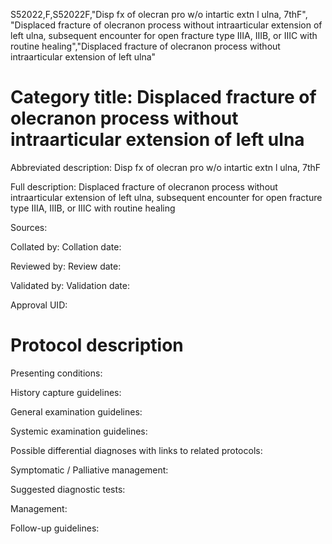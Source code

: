 S52022,F,S52022F,"Disp fx of olecran pro w/o intartic extn l ulna, 7thF", "Displaced fracture of olecranon process without intraarticular extension of left ulna, subsequent encounter for open fracture type IIIA, IIIB, or IIIC with routine healing","Displaced fracture of olecranon process without intraarticular extension of left ulna"
# Category title: Displaced fracture of olecranon process without intraarticular extension of left ulna

Abbreviated description: Disp fx of olecran pro w/o intartic extn l ulna, 7thF

Full description: Displaced fracture of olecranon process without intraarticular extension of left ulna, subsequent encounter for open fracture type IIIA, IIIB, or IIIC with routine healing

Sources:

Collated by:
Collation date:

Reviewed by:
Review date:

Validated by:
Validation date:

Approval UID:

# Protocol description

Presenting conditions:

History capture guidelines:

General examination guidelines:

Systemic examination guidelines:

Possible differential diagnoses with links to related protocols:

Symptomatic / Palliative management:

Suggested diagnostic tests:

Management:

Follow-up guidelines:

